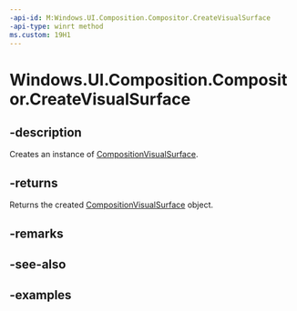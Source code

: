 ```yaml
---
-api-id: M:Windows.UI.Composition.Compositor.CreateVisualSurface
-api-type: winrt method
ms.custom: 19H1
---
```


<!-- Method syntax.
public CompositionVisualSurface Compositor.CreateVisualSurface()
-->

# Windows.UI.Composition.Compositor.CreateVisualSurface

## -description

Creates an instance of [CompositionVisualSurface](compositionvisualsurface.md).



## -returns

Returns the created [CompositionVisualSurface](compositionvisualsurface.md) object.

## -remarks

## -see-also

## -examples


